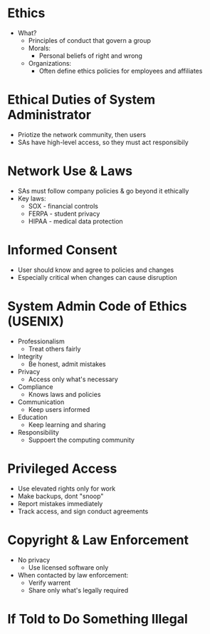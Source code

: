 # Ethics
- What?
	- Principles of conduct that govern a group
	- Morals:
		- Personal beliefs of right and wrong
	- Organizations:
		- Often define ethics policies for employees and affiliates

# Ethical Duties of System Administrator
- Priotize the network community, then users
- SAs have high-level access, so they must act responsibily

# Network Use & Laws
- SAs must follow company policies & go beyond it ethically
- Key laws:
	- SOX - financial controls
	- FERPA - student privacy
	- HIPAA - medical data protection

# Informed Consent
- User should know and agree to policies and changes
- Especially critical when changes can cause disruption

# System Admin Code of Ethics (USENIX)
- Professionalism
	- Treat others fairly
- Integrity
	- Be honest, admit mistakes
- Privacy
	- Access only what's necessary
- Compliance
	- Knows laws and policies
- Communication
	- Keep users informed
- Education
	- Keep learning and sharing
- Responsibility
	- Suppoert the computing community

# Privileged Access
- Use elevated rights only for work
- Make backups, dont "snoop"
- Report mistakes immediately
- Track access, and sign conduct agreements

# Copyright & Law Enforcement
- No privacy
	- Use licensed software only
- When contacted by law enforcement:
	- Verify warrent
	- Share only what's legally required

# If Told to Do Something Illegal